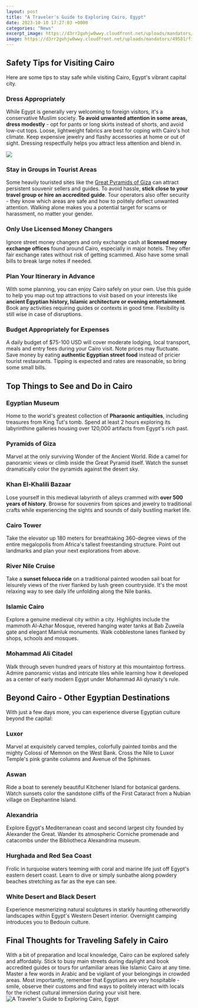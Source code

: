 ```yaml
---
layout: post
title: "A Traveler's Guide to Exploring Cairo, Egypt"
date: 2023-10-10 17:27:03 +0000
categories: "News"
excerpt_image: https://d3rr2gvhjw0wwy.cloudfront.net/uploads/mandators/49581/file-manager/cairo-guide.jpg
image: https://d3rr2gvhjw0wwy.cloudfront.net/uploads/mandators/49581/file-manager/cairo-guide.jpg
---
```


## Safety Tips for Visiting Cairo
Here are some tips to stay safe while visiting Cairo, Egypt's vibrant capital city.
### Dress Appropriately 
While Egypt is generally very welcoming to foreign visitors, it's a conservative Muslim society. **To avoid unwanted attention in some areas, dress modestly** - opt for pants or long skirts instead of shorts, and avoid low-cut tops. Loose, lightweight fabrics are best for coping with Cairo's hot climate. Keep expensive jewelry and flashy accessories at home or out of sight. Dressing respectfully helps you attract less attention and blend in.

![](https://saltinourhair.com/wp-content/uploads/2019/03/egypt-travel-route-cairo-pyramids.jpg)
### Stay in Groups in Tourist Areas
Some heavily touristed sites like the [Great Pyramids of Giza](https://thetopnews.github.io/ray-tracing-revealed-the-path-to-photorealism-in-games/) can attract persistent souvenir sellers and guides. To avoid hassle, **stick close to your travel group or hire an accredited guide**. Tour operators also offer security - they know which areas are safe and how to politely deflect unwanted attention. Walking alone makes you a potential target for scams or harassment, no matter your gender. 
### Only Use Licensed Money Changers
Ignore street money changers and only exchange cash at **licensed money exchange offices** found around Cairo, especially in major hotels. They offer fair exchange rates without risk of getting scammed. Also have some small bills to break large notes if needed. 
### Plan Your Itinerary in Advance
With some planning, you can enjoy Cairo safely on your own. Use this guide to help you map out top attractions to visit based on your interests like **ancient Egyptian history, Islamic architecture or evening entertainment**. Book any activities requiring guides or contexts in good time. Flexibility is still wise in case of disruptions.
### Budget Appropriately for Expenses
A daily budget of $75-100 USD will cover moderate lodging, local transport, meals and entry fees during your Cairo visit. Note prices may fluctuate. Save money by eating **authentic Egyptian street food** instead of pricier tourist restaurants. Tipping is expected and rates are reasonable, so bring some small bills. 
## Top Things to See and Do in Cairo
###  Egyptian Museum
Home to the world's greatest collection of **Pharaonic antiquities**, including treasures from King Tut's tomb. Spend at least 2 hours exploring its labyrinthine galleries housing over 120,000 artifacts from Egypt's rich past. 
### Pyramids of Giza
Marvel at the only surviving Wonder of the Ancient World. Ride a camel for panoramic views or climb inside the Great Pyramid itself. Watch the sunset dramatically color the pyramids against the desert sky. 
### Khan El-Khalili Bazaar
Lose yourself in this medieval labyrinth of alleys crammed with **over 500 years of history**. Browse for souvenirs from spices and jewelry to traditional crafts while experiencing the sights and sounds of daily bustling market life. 
### Cairo Tower 
Take the elevator up 180 meters for breathtaking 360-degree views of the entire megalopolis from Africa's tallest freestanding structure. Point out landmarks and plan your next explorations from above. 
### River Nile Cruise
Take a **sunset felucca ride** on a traditional painted wooden sail boat for leisurely views of the river flanked by lush green countryside. It's the most relaxing way to see daily life unfolding along the Nile banks. 
### Islamic Cairo
Explore a genuine medieval city within a city. Highlights include the mammoth Al-Azhar Mosque, revered hanging water tanks at Bab Zuweila gate and elegant Mamluk monuments. Walk cobblestone lanes flanked by shops, schools and mosques. 
### Mohammad Ali Citadel
Walk through seven hundred years of history at this mountaintop fortress. Admire panoramic vistas and intricate tiles while learning how it developed as a center of early modern Egypt under Mohammad Ali dynasty's rule.
## Beyond Cairo - Other Egyptian Destinations  
With just a few days more, you can experience diverse Egyptian culture beyond the capital:
### Luxor 
Marvel at exquisitely carved temples, colorfully painted tombs and the mighty Colossi of Memnon on the West Bank. Cross the Nile to Luxor Temple's pink granite columns and Avenue of the Sphinxes. 
### Aswan  
Ride a boat to serenely beautiful Kitchener Island for botanical gardens. Watch sunsets color the sandstone cliffs of the First Cataract from a Nubian village on Elephantine Island. 
### Alexandria
Explore Egypt's Mediterranean coast and second largest city founded by Alexander the Great. Wander its atmospheric Corniche promenade and catacombs under the Bibliotheca Alexandrina museum. 
### Hurghada and Red Sea Coast
Frolic in turquoise waters teeming with coral and marine life just off Egypt's eastern desert coast. Learn to dive or simply sunbathe along powdery beaches stretching as far as the eye can see. 
### White Desert and Black Desert
Experience mesmerizing natural sculptures in starkly haunting otherworldly landscapes within Egypt's Western Desert interior. Overnight camping introduces you to Bedouin culture. 
## Final Thoughts for Traveling Safely in Cairo
With a bit of preparation and local knowledge, Cairo can be explored safely and affordably. Stick to busy main streets during daylight and book accredited guides or tours for unfamiliar areas like Islamic Cairo at any time. Master a few words in Arabic and be vigilant of your belongings in crowded areas. Most importantly, remember that Egyptians are very hospitable - smile, observe their customs and find ways to politely interact with locals for the richest cultural immersion during your visit here.
![A Traveler's Guide to Exploring Cairo, Egypt](https://d3rr2gvhjw0wwy.cloudfront.net/uploads/mandators/49581/file-manager/cairo-guide.jpg)